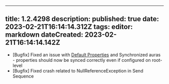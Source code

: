 
---
title: 1.2.4298
description: 
published: true
date: 2023-02-21T16:14:14.312Z
tags: 
editor: markdown
dateCreated: 2023-02-21T16:14:14.142Z
---		
		
- [Bugfix] Fixed an issue with [Default Properties](https://wiki.eyeauras.net/en/default-properties) and Synchronized auras - properties should now be synced correctly even if configured on root-level
- [Bugfix] Fixed crash related to NullReferenceException in Send Sequence